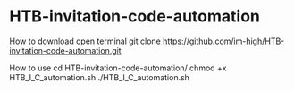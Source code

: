 # HTB-invitation-code-automation
How to download
open terminal
git clone https://github.com/im-high/HTB-invitation-code-automation.git

How to use
cd HTB-invitation-code-automation/
chmod +x HTB_I_C_automation.sh
./HTB_I_C_automation.sh



